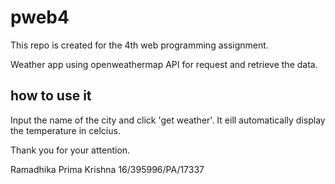 # pweb4
This repo is created for the 4th web programming assignment.

Weather app using openweathermap API for request and retrieve the data.

## how to use it ##

Input the name of the city and click 'get weather'.
It eill automatically display the temperature in celcius.

Thank you for your attention.

Ramadhika Prima Krishna 
16/395996/PA/17337
